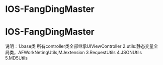 # IOS-FangDingMaster
# IOS-FangDingMaster
说明：1.base类  所有controller类全部继承UIViewController
      2.utils:静态变量全局类，AFWorkNetingUtils,MJextension
      3.RequestUtils
      4.JSONUtils
      5.MD5Utils
